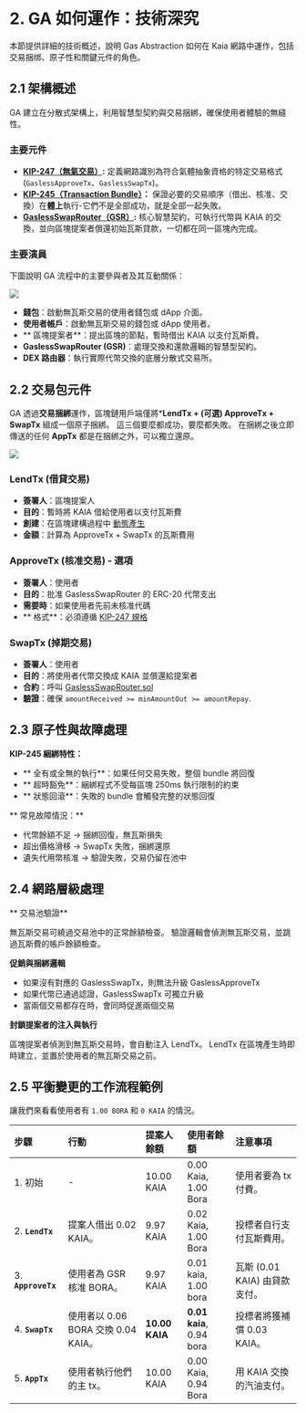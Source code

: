# 2. GA 如何運作：技術深究

本節提供詳細的技術概述，說明 Gas Abstraction 如何在 Kaia 網路中運作，包括交易捆绑、原子性和關鍵元件的角色。

## 2.1 架構概述

GA 建立在分散式架構上，利用智慧型契約與交易捆綁，確保使用者體驗的無縫性。

### 主要元件

- **[KIP-247（無氣交易）](https://kips.kaia.io/KIPs/kip-247):** 定義網路識別為符合氣體抽象資格的特定交易格式 (`GaslessApproveTx`、`GaslessSwapTx`)。
- **[KIP-245（Transaction Bundle）](https://kips.kaia.io/KIPs/kip-245)：** 保證必要的交易順序（借出、核准、交換）在**體上**執行-它們不是全部成功，就是全部一起失敗。
- **[GaslessSwapRouter（GSR）](https://github.com/kaiachain/kaia/blob/v2.0.3/contracts/contracts/system_contracts/kip247/GaslessSwapRouter.sol):** 核心智慧契約，可執行代幣與 KAIA 的交換，並向區塊提案者償還初始瓦斯貸款，一切都在同一區塊內完成。

### 主要演員

下圖說明 GA 流程中的主要參與者及其互動關係：

![](/img/build/tutorials/ga1.png)

- **錢包**：啟動無瓦斯交易的使用者錢包或 dApp 介面。
- **使用者帳戶**：啟動無瓦斯交易的錢包或 dApp 使用者。
- \*\* 區塊提案者\*\*：提出區塊的節點，暫時借出 KAIA 以支付瓦斯費。
- **GaslessSwapRouter (GSR)**：處理交換和還款邏輯的智慧型契約。
- **DEX 路由器**：執行實際代幣交換的底層分散式交易所。

## 2.2 交易包元件

GA 透過**交易捆綁**運作，區塊鏈用戶端僅將\***LendTx + (可選) ApproveTx + SwapTx** 組成一個原子捆綁。 這三個要麼都成功，要麼都失敗。 在捆綁之後立即傳送的任何 **AppTx** 都是在捆綁之外，可以獨立還原。

![](/img/build/tutorials/ga2.png)

### LendTx (借貸交易)

- **簽署人**：區塊提案人
- **目的**：暫時將 KAIA 借給使用者以支付瓦斯費
- **創建**：在區塊建構過程中 [動態產生](https://github.com/kaiachain/kaia/blob/v2.0.3/kaiax/gasless/impl/getter.go#L267)
- **金額**：計算為 ApproveTx + SwapTx 的瓦斯費用

### ApproveTx (核准交易) - 選項

- **簽署人**：使用者
- **目的**：批准 GaslessSwapRouter 的 ERC-20 代幣支出
- **需要時**：如果使用者先前未核准代碼
- \*\* 格式\*\*：必須遵循 [KIP-247 規格](https://kips.kaia.io/KIPs/kip-247)

### SwapTx (掉期交易)

- **簽署人**：使用者
- **目的**：將使用者代幣交換成 KAIA 並償還給提案者
- **合約**：呼叫 [GaslessSwapRouter.sol](https://github.com/kaiachain/kaia/blob/v2.0.3/contracts/contracts/system_contracts/kip247/GaslessSwapRouter.sol)
- **驗證**：確保 `amountReceived >= minAmountOut >= amountRepay`.

## 2.3 原子性與故障處理

**KIP-245 綑綁特性：**

- \*\* 全有或全無的執行\*\*：如果任何交易失敗，整個 bundle 將回復
- \*\* 超時豁免\*\*：綑綁程式不受每區塊 250ms 執行限制的約束
- \*\* 狀態回滾\*\*：失敗的 bundle 會觸發完整的狀態回復

\*\* 常見故障情況：\*\*

- 代幣餘額不足 → 捆綁回復，無瓦斯損失
- 超出價格滑移 → SwapTx 失敗，捆綁還原
- 遺失代用幣核准 → 驗證失敗，交易仍留在池中

## 2.4 網路層級處理

\*\* 交易池驗證\*\*

無瓦斯交易可繞過交易池中的正常餘額檢查。 驗證邏輯會偵測無瓦斯交易，並跳過瓦斯費的帳戶餘額檢查。

**促銷與捆綁邏輯**

- 如果沒有對應的 GaslessSwapTx，則無法升級 GaslessApproveTx
- 如果代幣已通過認證，GaslessSwapTx 可獨立升級
- 當兩個交易都存在時，會同時促進兩個交易

**封鎖提案者的注入與執行**

區塊提案者偵測到無瓦斯交易時，會自動注入 LendTx。 LendTx 在區塊產生時即時建立，並置於使用者的無瓦斯交易之前。

## 2.5 平衡變更的工作流程範例

讓我們來看看使用者有 `1.00 BORA` 和 `0 KAIA` 的情況。

| 步驟                                        | 行動                                                           | 提案人餘額                          | 使用者餘額                                                    | 注意事項                                                     |
| :---------------------------------------- | :----------------------------------------------------------- | :----------------------------- | :------------------------------------------------------- | :------------------------------------------------------- |
| 1. 初始              | -                                                            | 10.00 KAIA     | 0.00 Kaia, 1.00 Bora     | 使用者要為 tx 付費。                                             |
| 2. **`LendTx`**    | 提案人借出 0.02 KAIA。                             | 9.97 KAIA      | 0.02 Kaia, 1.00 Bora     | 投標者自行支付瓦斯費用。                                             |
| 3. **`ApproveTx`** | 使用者為 GSR 核准 BORA。                                            | 9.97 KAIA      | 0.01 kaia, 1.00 bora     | 瓦斯 (0.01 KAIA) 由貸款支付。 |
| 4. **`SwapTx`**    | 使用者以 0.06 BORA 交換 0.04 KAIA。 | **10.00 KAIA** | **0.01 kaia**, 0.94 bora | 投標者將獲補償 0.03 KAIA。                       |
| 5. **`AppTx`**     | 使用者執行他們的主 tx。                                                | 10.00 KAIA     | 0.00 Kaia, 0.94 Bora     | 用 KAIA 交換的汽油支付。                                          |
